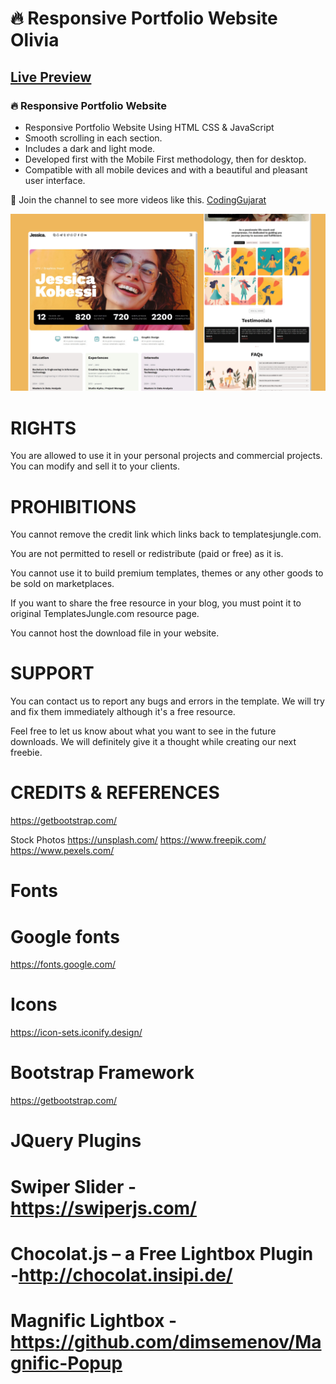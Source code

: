 # 🔥 Responsive Portfolio Website Olivia
## [Live Preview](https://create-responsive-portfolio-website-jessica.vercel.app/)
### 🔥 Responsive Portfolio Website

- Responsive Portfolio Website Using HTML CSS & JavaScript
- Smooth scrolling in each section.
- Includes a dark and light mode.
- Developed first with the Mobile First methodology, then for desktop.
- Compatible with all mobile devices and with a beautiful and pleasant user interface.

💙 Join the channel to see more videos like this. [CodingGujarat](https://www.youtube.com/@CodingGujarat)

![preview img](/prev.png)


# RIGHTS

You are allowed to use it in your personal projects and commercial projects.
You can modify and sell it to your clients.


# PROHIBITIONS

You cannot remove the credit link which links back to templatesjungle.com.

You are not permitted to resell or redistribute (paid or free) as it is. 

You cannot use it to build premium templates, themes or any other goods to be sold on marketplaces.

If you want to share the free resource in your blog, you must point it to original TemplatesJungle.com resource page. 

You cannot host the download file in your website.


# SUPPORT
You can contact us to report any bugs and errors in the template. We will try and fix them immediately although it's a free resource.

Feel free to let us know about what you want to see in the future downloads. We will definitely give it a thought while creating our next freebie.


# CREDITS & REFERENCES
https://getbootstrap.com/

Stock Photos
https://unsplash.com/
https://www.freepik.com/
https://www.pexels.com/

# Fonts
# Google fonts
https://fonts.google.com/

# Icons
https://icon-sets.iconify.design/

# Bootstrap Framework
https://getbootstrap.com/

# JQuery Plugins

# Swiper Slider - https://swiperjs.com/
# Chocolat.js – a Free Lightbox Plugin -http://chocolat.insipi.de/
# Magnific Lightbox - https://github.com/dimsemenov/Magnific-Popup



